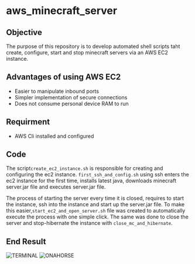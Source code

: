 # aws_minecraft_server
## Objective
The purpose of this repository is to develop automated shell scripts taht create, configure, start and stop minecraft servers via an AWS EC2 instance.

## Advantages of using AWS EC2
- Easier to manipulate inbound ports
- Simpler implementation of secure connections
- Does not consume personal device RAM to run

##   Requirment
- AWS Cli installed and configured

## Code 
The script`create_ec2_instance.sh` is responsible for creating and configuring the ec2 instance. `first_ssh_and_config.sh` using ssh enters the ec2 instance for the first time, installs latest java, downloads minecraft server.jar file and executes server.jar file.

The process of starting the server every time it is closed, requires to start the instance, ssh into the instance and start up the server.jar file. To make this easier,`start_ec2_and_open_server.sh` file was created to automatically execute the process with one simple click. The same was done to close the server and stop-hibernate the instance with `close_mc_and_hibernate`.

## End Result
![TERMINAL](https://github.com/douglas-sanini/aws_minecraft_server/assets/102381949/7b830074-4087-4ecc-836e-5c80fbc8fff6)
![ONAHORSE](https://github.com/douglas-sanini/aws_minecraft_server/assets/102381949/0dda3fdd-12d4-449c-aa6b-00939e71a4a3)
